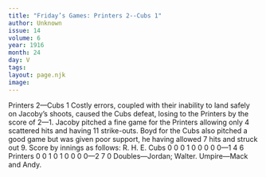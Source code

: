 ```yaml
---
title: "Friday’s Games: Printers 2--Cubs 1"
author: Unknown
issue: 14
volume: 6
year: 1916
month: 24
day: V
tags:
layout: page.njk
image:
---
```

Printers 2—Cubs 1      Costly errors, coupled with their inability to land safely on Jacoby’s shoots, caused the Cubs defeat, losing to the Printers by the score of 2—1.   Jacoby pitched a fine game for the Printers allowing only 4 scattered hits and having 11 strike-outs.   Boyd for the Cubs also pitched a good game but was given poor support, he having allowed 7 hits and struck out 9.   Score by innings as follows:   R. H. E. Cubs 0 0 0 1 0 0 0 0 0—1 4 6 Printers 0 0 1 0 1 0 0 0 0—2 7 0   Doubles—Jordan; Walter.     Umpire—Mack and Andy.         


